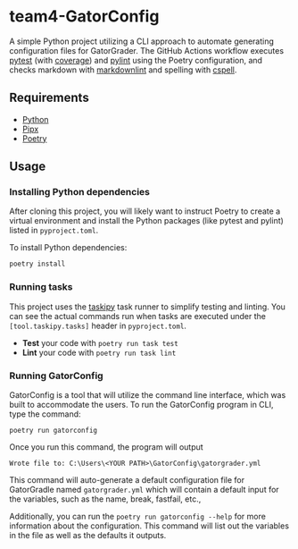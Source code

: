 
# team4-GatorConfig

A simple Python project utilizing a CLI approach to automate generating
configuration files for GatorGrader. The GitHub Actions workflow executes
[pytest](https://pytest.org/) (with
[coverage](https://pypi.org/project/pytest-cov/)) and
[pylint](https://pylint.org/) using the Poetry configuration, and checks
markdown with [markdownlint](https://github.com/DavidAnson/markdownlint) and
spelling with [cspell](https://cspell.org/).

## Requirements

- [Python](https://realpython.com/installing-python/)
- [Pipx](https://pypa.github.io/pipx/installation/)
- [Poetry](https://python-poetry.org/docs/#installing-with-pipx)

## Usage

### Installing Python dependencies

After cloning this project, you will likely want to instruct Poetry to create a
virtual environment and install the Python packages (like pytest and pylint)
listed in `pyproject.toml`.

To install Python dependencies:

```bash
poetry install
```

### Running tasks

This project uses the [taskipy](https://github.com/illBeRoy/taskipy) task runner
to simplify testing and linting. You can see the actual commands run when tasks
are executed under the `[tool.taskipy.tasks]` header in `pyproject.toml`.

- **Test** your code with `poetry run task test`
- **Lint** your code with `poetry run task lint`

### Running GatorConfig

GatorConfig is a tool that will utilize the command line interface, which
was built to accommodate the users. To run the GatorConfig program
in CLI, type the command:

`poetry run gatorconfig`

Once you run this command, the program will output

`Wrote file to: C:\Users\<YOUR PATH>\GatorConfig\gatorgrader.yml`

This command will auto-generate a default configuration file for GatorGradle
named `gatorgrader.yml` which will contain a default input for
the variables, such as the name, break, fastfail, etc.,

Additionally, you can run the `poetry run gatorconfig --help` for more
information about the configuration. This command will list out the variables
in the file as well as the defaults it outputs.
